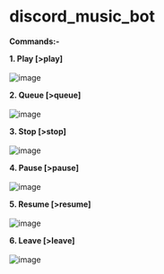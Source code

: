 # discord_music_bot

**Commands:-**

**1. Play [>play]**<br /><br />
![image](https://user-images.githubusercontent.com/13645745/172554454-f2b903c5-b085-4341-96b8-d0efa562b1d8.png)

**2. Queue [>queue]**<br /><br />
![image](https://user-images.githubusercontent.com/13645745/172554528-6e69ac39-8d7a-4b31-b825-763552ceb5cb.png)

**3. Stop [>stop]**<br /><br />
![image](https://user-images.githubusercontent.com/13645745/172554904-b0fdd941-ed73-4b42-b907-f910f2554ee3.png)

**4. Pause [>pause]**<br /><br />
![image](https://user-images.githubusercontent.com/13645745/172554655-7367c3cb-8af1-44ec-a762-4c8fc7df8680.png)

**5. Resume [>resume]**<br /><br />
![image](https://user-images.githubusercontent.com/13645745/172554740-8f8c56d8-9bb7-4893-ab08-77195104356e.png)

**6. Leave [>leave]**<br /><br />
![image](https://user-images.githubusercontent.com/13645745/172554800-78028ba1-1ef0-42bb-8bad-bf5979176cad.png)


